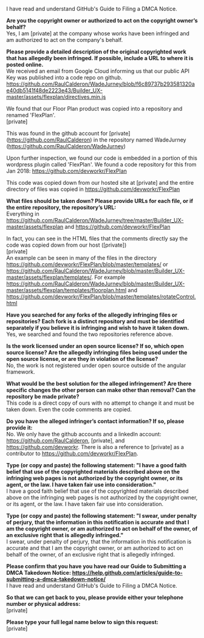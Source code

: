 I have read and understand GitHub's Guide to Filing a DMCA Notice.     
     
**Are you the copyright owner or authorized to act on the copyright owner’s behalf?**      
Yes, I am [private] at the company whose works have been infringed and am authorized to act on the company's behalf.     
     
**Please provide a detailed description of the original copyrighted work that has allegedly been infringed. If possible, include a URL to where it is posted online.**      
We received an email from Google Cloud informing us that our public API Key was published into a code repo on github.      
https://github.com/RaulCalderon/WadeJurney/blob/f6c89737b293581320ae40db5141f48de2223e43/Builder_UX-master/assets/flexplan/directives.min.js     
     
We found that our Floor Plan product was copied into a repository and renamed 'FlexPlan'.      
[private]  

This was found in the github account for [private] (https://github.com/RaulCalderon) in the repository named WadeJurney (https://github.com/RaulCalderon/WadeJurney)     
     
Upon further inspection, we found our code is embedded in a portion of this wordpress plugin called 'FlexPlan'. We found a code repository for this from Jan 2018: https://github.com/devworkr/FlexPlan     
     
This code was copied down from our hosted site at [private] and the entire directory of files was copied in https://github.com/devworkr/FlexPlan     
     
**What files should be taken down? Please provide URLs for each file, or if the entire repository, the repository’s URL:**      
Everything in https://github.com/RaulCalderon/WadeJurney/tree/master/Builder_UX-master/assets/flexplan and https://github.com/devworkr/FlexPlan     
     
In fact, you can see in the HTML files that the comments directly say the code was copied down from our host ([private])      
[private]  
An example can be seen in many of the files in the directory https://github.com/devworkr/FlexPlan/blob/master/templates/ or https://github.com/RaulCalderon/WadeJurney/blob/master/Builder_UX-master/assets/flexplan/templates/. For example https://github.com/RaulCalderon/WadeJurney/blob/master/Builder_UX-master/assets/flexplan/templates/floorplan.html and https://github.com/devworkr/FlexPlan/blob/master/templates/rotateControl.html     
     
**Have you searched for any forks of the allegedly infringing files or repositories? Each fork is a distinct repository and must be identified separately if you believe it is infringing and wish to have it taken down.**      
Yes, we searched and found the two repositories reference above.     
     
**Is the work licensed under an open source license? If so, which open source license? Are the allegedly infringing files being used under the open source license, or are they in violation of the license?**      
No, the work is not registered under open source outside of the angular framework.     
     
**What would be the best solution for the alleged infringement? Are there specific changes the other person can make other than removal? Can the repository be made private?**      
This code is a direct copy of ours with no attempt to change it and must be taken down. Even the code comments are copied.     
     
**Do you have the alleged infringer’s contact information? If so, please provide it:**      
No. We only have the github accounts and a linkedIn account: https://github.com/RaulCalderon, [private], and https://github.com/devworkr. There is also a reference to [private] as a contributor to https://github.com/devworkr/FlexPlan.       
     
**Type (or copy and paste) the following statement: "I have a good faith belief that use of the copyrighted materials described above on the infringing web pages is not authorized by the copyright owner, or its agent, or the law. I have taken fair use into consideration."**      
I have a good faith belief that use of the copyrighted materials described above on the infringing web pages is not authorized by the copyright owner, or its agent, or the law. I have taken fair use into consideration.     
     
**Type (or copy and paste) the following statement: "I swear, under penalty of perjury, that the information in this notification is accurate and that I am the copyright owner, or am authorized to act on behalf of the owner, of an exclusive right that is allegedly infringed."**      
I swear, under penalty of perjury, that the information in this notification is accurate and that I am the copyright owner, or am authorized to act on behalf of the owner, of an exclusive right that is allegedly infringed.     
     
**Please confirm that you have you have read our Guide to Submitting a DMCA Takedown Notice: https://help.github.com/articles/guide-to-submitting-a-dmca-takedown-notice/**      
I have read and understand GitHub's Guide to Filing a DMCA Notice.     
     
**So that we can get back to you, please provide either your telephone number or physical address:**      
[private]  
     
**Please type your full legal name below to sign this request:**      
[private]  
